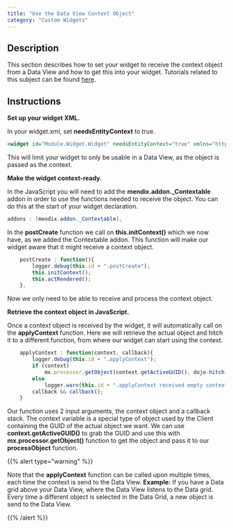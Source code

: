 ```yaml
---
title: "Use the Data View Context Object"
category: "Custom Widgets"
---
```

## Description

This section describes how to set your widget to receive the context object from a Data View and how to get this into your widget. Tutorials related to this subject can be found [here](custom-widgets).

## Instructions

 **Set up your widget XML.**

In your widget.xml, set **needsEntityContext** to true.

```xml
<widget id="Module.Widget.Widget" needsEntityContext="true" xmlns="http://www.mendix.com/widget/1.0/">

```

This will limit your widget to only be usable in a Data View, as the object is passed as the context.

 **Make the widget context-ready.**

In the JavaScript you will need to add the **mendix.addon._Contextable** addon in order to use the functions needed to receive the object. You can do this at the start of your widget declaration.

```java
addons : [mendix.addon._Contextable],

```

In the **postCreate** function we call on **this.initContext()** which we now have, as we added the Contextable addon. This function will make our widget aware that it might receive a context object.

```javascript
	postCreate : function(){
		logger.debug(this.id + ".postCreate");
		this.initContext();
		this.actRendered();
	},

```

Now we only need to be able to receive and process the context object.

 **Retrieve the context object in JavaScript.**

Once a context object is received by the widget, it will automatically call on the **applyContext** function. Here we will retrieve the actual object and hitch it to a different function, from where our widget can start using the context.

```javascript
	applyContext : function(context, callback){
		logger.debug(this.id + ".applyContext");
		if (context)
			mx.processor.getObject(context.getActiveGUID(), dojo.hitch(this, this.processObject));
		else
			logger.warn(this.id + ".applyContext received empty context");
		callback && callback();
	}

```

Our function uses 2 input arguments, the context object and a callback stack. The context variable is a special type of object used by the Client containing the GUID of the actual object we want. We can use **context.getActiveGUID()** to grab the GUID and use this with **mx.processor.getObject()** function to get the object and pass it to our **processObject** function.

{{% alert type="warning" %}}

Note that the **applyContext** function can be called upon multiple times, each time the context is send to the Data View.
**Example:** If you have a Data grid above your Data View, where the Data View listens to the Data grid. Every time a different object is selected in the Data Grid, a new object is send to the Data View.

{{% /alert %}}
